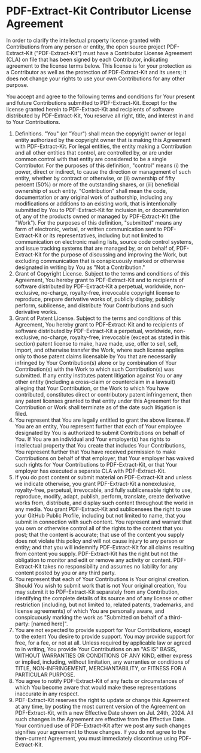 # PDF-Extract-Kit Contributor License Agreement
In order to clarify the intellectual property license granted with Contributions from any person or entity, the open source project PDF-Extract-Kit ("PDF-Extract-Kit") must have a Contributor License Agreement (CLA) on file that has been signed by each Contributor, indicating agreement to the license terms below. This license is for your protection as a Contributor as well as the protection of PDF-Extract-Kit and its users; it does not change your rights to use your own Contributions for any other purpose.

You accept and agree to the following terms and conditions for Your present and future Contributions submitted to PDF-Extract-Kit. Except for the license granted herein to PDF-Extract-Kit and recipients of software distributed by PDF-Extract-Kit, You reserve all right, title, and interest in and to Your Contributions.

1. Definitions. "You" (or "Your") shall mean the copyright owner or legal entity authorized by the copyright owner that is making this Agreement with PDF-Extract-Kit. For legal entities, the entity making a Contribution and all other entities that control, are controlled by, or are under common control with that entity are considered to be a single Contributor. For the purposes of this definition, "control" means (i) the power, direct or indirect, to cause the direction or management of such entity, whether by contract or otherwise, or (ii) ownership of fifty percent (50%) or more of the outstanding shares, or (iii) beneficial ownership of such entity. "Contribution" shall mean the code, documentation or any original work of authorship, including any modifications or additions to an existing work, that is intentionally submitted by You to PDF-Extract-Kit for inclusion in, or documentation of, any of the products owned or managed by PDF-Extract-Kit (the "Work"). For the purposes of this definition, "submitted" means any form of electronic, verbal, or written communication sent to PDF-Extract-Kit or its representatives, including but not limited to communication on electronic mailing lists, source code control systems, and issue tracking systems that are managed by, or on behalf of, PDF-Extract-Kit for the purpose of discussing and improving the Work, but excluding communication that is conspicuously marked or otherwise designated in writing by You as "Not a Contribution."
2. Grant of Copyright License. Subject to the terms and conditions of this Agreement, You hereby grant to PDF-Extract-Kit and to recipients of software distributed by PDF-Extract-Kit a perpetual, worldwide, non-exclusive, no-charge, royalty-free, irrevocable copyright license to reproduce, prepare derivative works of, publicly display, publicly perform, sublicense, and distribute Your Contributions and such derivative works.
3. Grant of Patent License. Subject to the terms and conditions of this Agreement, You hereby grant to PDF-Extract-Kit and to recipients of software distributed by PDF-Extract-Kit a perpetual, worldwide, non-exclusive, no-charge, royalty-free, irrevocable (except as stated in this section) patent license to make, have made, use, offer to sell, sell, import, and otherwise transfer the Work, where such license applies only to those patent claims licensable by You that are necessarily infringed by Your Contribution(s) alone or by combination of Your Contribution(s) with the Work to which such Contribution(s) was submitted. If any entity institutes patent litigation against You or any other entity (including a cross-claim or counterclaim in a lawsuit) alleging that Your Contribution, or the Work to which You have contributed, constitutes direct or contributory patent infringement, then any patent licenses granted to that entity under this Agreement for that Contribution or Work shall terminate as of the date such litigation is filed.
4. You represent that You are legally entitled to grant the above license. If You are an entity, You represent further that each of Your employee designated by You is authorized to submit Contributions on behalf of You. If You are an individual and Your employer(s) has rights to intellectual property that You create that includes Your Contributions, You represent further that You have received permission to make Contributions on behalf of that employer, that Your employer has waived such rights for Your Contributions to PDF-Extract-Kit, or that Your employer has executed a separate CLA with PDF-Extract-Kit.
5. If you do post content or submit material on PDF-Extract-Kit and unless we indicate otherwise, you grant PDF-Extract-Kit a nonexclusive, royalty-free, perpetual, irrevocable, and fully sublicensable right to use, reproduce, modify, adapt, publish, perform, translate, create derivative works from, distribute, and display such content throughout the world in any media. You grant PDF-Extract-Kit and sublicensees the right to use your GitHub Public Profile, including but not limited to name, that you submit in connection with such content. You represent and warrant that you own or otherwise control all of the rights to the content that you post; that the content is accurate; that use of the content you supply does not violate this policy and will not cause injury to any person or entity; and that you will indemnify PDF-Extract-Kit for all claims resulting from content you supply. PDF-Extract-Kit has the right but not the obligation to monitor and edit or remove any activity or content. PDF-Extract-Kit takes no responsibility and assumes no liability for any content posted by you or any third party.
6. You represent that each of Your Contributions is Your original creation. Should You wish to submit work that is not Your original creation, You may submit it to PDF-Extract-Kit separately from any Contribution, identifying the complete details of its source and of any license or other restriction (including, but not limited to, related patents, trademarks, and license agreements) of which You are personally aware, and conspicuously marking the work as "Submitted on behalf of a third-party: [named here]".
7. You are not expected to provide support for Your Contributions, except to the extent You desire to provide support. You may provide support for free, for a fee, or not at all. Unless required by applicable law or agreed to in writing, You provide Your Contributions on an "AS IS" BASIS, WITHOUT WARRANTIES OR CONDITIONS OF ANY KIND, either express or implied, including, without limitation, any warranties or conditions of TITLE, NON-INFRINGEMENT, MERCHANTABILITY, or FITNESS FOR A PARTICULAR PURPOSE.
8. You agree to notify PDF-Extract-Kit of any facts or circumstances of which You become aware that would make these representations inaccurate in any respect.
9. PDF-Extract-Kit reserves the right to update or change this Agreement at any time, by posting the most current version of the Agreement on PDF-Extract-Kit, with a new Effective Date shown on Jul. 24th, 2024. All such changes in the Agreement are effective from the Effective Date. Your continued use of PDF-Extract-Kit after we post any such changes signifies your agreement to those changes. If you do not agree to the then-current Agreement, you must immediately discontinue using PDF-Extract-Kit.
